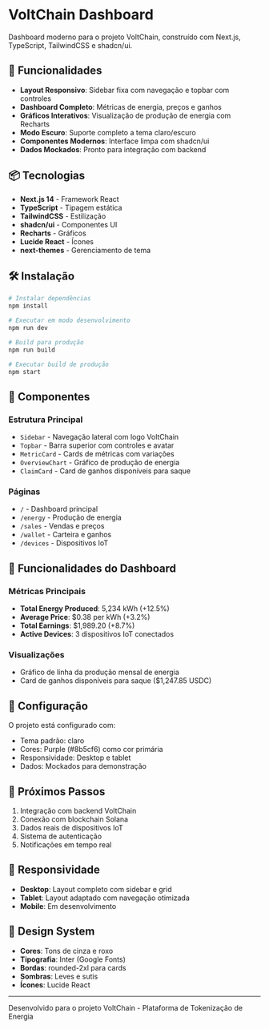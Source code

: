 # VoltChain Dashboard

Dashboard moderno para o projeto VoltChain, construído com Next.js, TypeScript, TailwindCSS e shadcn/ui.

## 🚀 Funcionalidades

- **Layout Responsivo**: Sidebar fixa com navegação e topbar com controles
- **Dashboard Completo**: Métricas de energia, preços e ganhos
- **Gráficos Interativos**: Visualização de produção de energia com Recharts
- **Modo Escuro**: Suporte completo a tema claro/escuro
- **Componentes Modernos**: Interface limpa com shadcn/ui
- **Dados Mockados**: Pronto para integração com backend

## 📦 Tecnologias

- **Next.js 14** - Framework React
- **TypeScript** - Tipagem estática
- **TailwindCSS** - Estilização
- **shadcn/ui** - Componentes UI
- **Recharts** - Gráficos
- **Lucide React** - Ícones
- **next-themes** - Gerenciamento de tema

## 🛠️ Instalação

```bash
# Instalar dependências
npm install

# Executar em modo desenvolvimento
npm run dev

# Build para produção
npm run build

# Executar build de produção
npm start
```

## 🎨 Componentes

### Estrutura Principal
- `Sidebar` - Navegação lateral com logo VoltChain
- `Topbar` - Barra superior com controles e avatar
- `MetricCard` - Cards de métricas com variações
- `OverviewChart` - Gráfico de produção de energia
- `ClaimCard` - Card de ganhos disponíveis para saque

### Páginas
- `/` - Dashboard principal
- `/energy` - Produção de energia
- `/sales` - Vendas e preços
- `/wallet` - Carteira e ganhos
- `/devices` - Dispositivos IoT

## 🎯 Funcionalidades do Dashboard

### Métricas Principais
- **Total Energy Produced**: 5,234 kWh (+12.5%)
- **Average Price**: $0.38 per kWh (+3.2%)
- **Total Earnings**: $1,989.20 (+8.7%)
- **Active Devices**: 3 dispositivos IoT conectados

### Visualizações
- Gráfico de linha da produção mensal de energia
- Card de ganhos disponíveis para saque ($1,247.85 USDC)

## 🔧 Configuração

O projeto está configurado com:
- Tema padrão: claro
- Cores: Purple (#8b5cf6) como cor primária
- Responsividade: Desktop e tablet
- Dados: Mockados para demonstração

## 🚀 Próximos Passos

1. Integração com backend VoltChain
2. Conexão com blockchain Solana
3. Dados reais de dispositivos IoT
4. Sistema de autenticação
5. Notificações em tempo real

## 📱 Responsividade

- **Desktop**: Layout completo com sidebar e grid
- **Tablet**: Layout adaptado com navegação otimizada
- **Mobile**: Em desenvolvimento

## 🎨 Design System

- **Cores**: Tons de cinza e roxo
- **Tipografia**: Inter (Google Fonts)
- **Bordas**: rounded-2xl para cards
- **Sombras**: Leves e sutis
- **Ícones**: Lucide React

---

Desenvolvido para o projeto VoltChain - Plataforma de Tokenização de Energia
